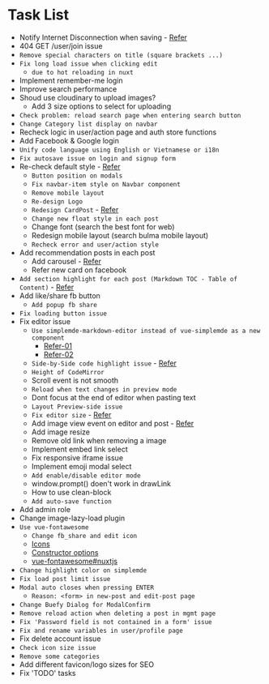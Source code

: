 # Task List

- Notify Internet Disconnection when saving - [Refer](https://nuxtjs.org/api/$nuxt)
- 404 GET /user/join issue
- `Remove special characters on title (square brackets ...)`
- `Fix long load issue when clicking edit`
  - `due to hot reloading in nuxt`
- Implement remember-me login
- Improve search performance
- Shoud use cloudinary to upload images?
  - Add 3 size options to select for uploading
- `Check problem: reload search page when entering search button`
- `Change Category list display on navbar`
- Recheck logic in user/action page and auth store functions
- Add Facebook & Google login
- `Unify code language using English or Vietnamese or i18n`
- `Fix autosave issue on login and signup form`
- Re-check default style - [Refer](https://dev.to/overscoremedia/use-bulma-and-fontawesome-5-with-nuxt-js-11le)
  - `Button position on modals`
  - `Fix navbar-item style on Navbar component`
  - `Remove mobile layout`
  - `Re-design Logo`
  - `Redesign CardPost` - [Refer](https://www.hackster.io/)
  - `Change new float style in each post`
  - Change font (search the best font for web)
  - Redesign mobile layout (search bulma mobile layout)
  - `Recheck error and user/action style`
- Add recommendation posts in each post
  - Add carousel - [Refer](https://buefy.org/documentation/carousel/)
  - Refer new card on facebook
- `Add section highlight for each post (Markdown TOC - Table of Content)` - [Refer](https://www.jqueryscript.net/blog/best-table-contents-plugins.html)
- Add like/share fb button
  - `Add popup fb share`
- `Fix loading button issue`
- Fix editor issue
  - `Use simplemde-markdown-editor instead of vue-simplemde as a new component`
    - [Refer-01](https://github.com/F-loat/vue-simplemde/blob/master/src/index.vue)
    - [Refer-02](https://github.com/ththth0303/laravel-vue-coreui/blob/editor/resources/assets/js/admin/views/markdown/index.vue)
  - `Side-by-Side code highlight issue` - [Refer](https://github.com/sparksuite/simplemde-markdown-editor/blob/master/src/css/simplemde.css)
  - `Height of CodeMirror`
  - Scroll event is not smooth
  - `Reload when text changes in preview mode`
  - Dont focus at the end of editor when pasting text
  - `Layout Preview-side issue`
  - `Fix editor size` - [Refer](https://viblo.asia/posts/aWj53LAGK6m/edit)
  - Add image view event on editor and post - [Refer](https://codemirror.net/doc/manual.html#events)
  - Add image resize
  - Remove old link when removing a image
  - Implement embed link select
  - Fix responsive iframe issue
  - Implement emoji modal select
  - `Add enable/disable editor mode`
  - window.prompt() doen't work in drawLink
  - How to use clean-block
  - `Add auto-save function`
- Add admin role
- Change image-lazy-load plugin
- `Use vue-fontawesome`
  - `Change fb_share and edit icon`
  - [Icons](https://buefy.org/documentation/start/)
  - [Constructor options](https://buefy.org/documentation/constructor-options/)
  - [vue-fontawesome#nuxtjs](https://www.npmjs.com/package/@fortawesome/vue-fontawesome#nuxtjs)
- `Change highlight color on simplemde`
- `Fix load post limit issue`
- `Modal auto closes when pressing ENTER`
  - `Reason: <form> in new-post and edit-post page`
- `Change Buefy Dialog for ModalConfirm`
- `Remove reload action when deleting a post in mgmt page`
- `Fix 'Password field is not contained in a form' issue`
- `Fix and rename variables in user/profile page`
- Fix delete account issue
- `Check icon size issue`
- `Remove some categories`
- Add different favicon/logo sizes for SEO
- Fix 'TODO' tasks